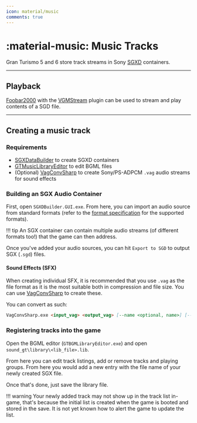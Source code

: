 ```yaml
---
icon: material/music
comments: true
---
```


# :material-music: Music Tracks

Gran Turismo 5 and 6 store track streams in Sony [SGXD](../formats/audio/sgd_sgh_sgx_data.md) containers.

---

## Playback
[Foobar2000](https://www.foobar2000.org/) with the [VGMStream](https://github.com/vgmstream/vgmstream-releases/releases) plugin can be used to stream and play contents of a SGD file.

---

## Creating a music track

### Requirements

* [SGXDataBuilder](https://github.com/Nenkai/SGXDataBuilder) to create SGXD containers
* [GTMusicLibraryEditor](https://github.com/Nenkai/GTMusicLibraryEditor) to edit BGML files
* (Optional) [VagConvSharp](https://github.com/Nenkai/SGXDataBuilder/releases) to create Sony/PS-ADPCM `.vag` audio streams for sound effects

### Building an SGX Audio Container
First, open `SGXDBuilder.GUI.exe`. From here, you can import an audio source from standard formats (refer to the [format specification](../../formats/audio/sgd_sgh_sgx_data/#sgdhb-sgx-data) for the supported formats).

!!! tip
	An SGX container can contain multiple audio streams (of different formats too!) that the game can then address.

Once you've added your audio sources, you can hit `Export to SGD` to output SGX (`.sgd`) files.

#### Sound Effects (SFX)
When creating individual SFX, it is recommended that you use `.vag` as the file format as it is the most suitable both in compression and file size. You can use [VagConvSharp](https://github.com/Nenkai/SGXDataBuilder/releases) to create these.

You can convert as such:

``` markdown title="Converting WAV to VAG"
VagConvSharp.exe <input_vag> <output_vag> [--name <optional, name>] [--loop <optional, whether to loop>]
```

### Registering tracks into the game

Open the BGML editor (`GTBGMLibraryEditor.exe`) and open `sound_gt\library\<lib_file>.lib`. 

From here you can edit track listings, add or remove tracks and playing groups. From here you would add a new entry with the file name of your newly created SGX file.

Once that's done, just save the library file.

!!! warning
	Your newly added track may not show up in the track list in-game, that's because the initial list is created when the game is booted and stored in the save. It is not yet known how to alert the game to update the list.




